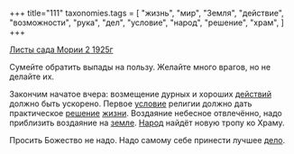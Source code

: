 +++
title="111"
taxonomies.tags = [
 "жизнь",
 "мир",
 "Земля",
 "действие",
 "возможности",
 "рука",
 "дел",
 "условие",
 "народ",
 "решение",
 "храм",
]
+++

[Листы сада Мории 2 1925г](/agni/1925)

Сумейте обратить выпады на пользу. Желайте много врагов, но не делайте их.   

Закончим начатое вчера: возмещение дурных и хороших [действий](/tags/действие) должно быть ускорено. Первое [условие](/tags/условие) религии должно дать практическое [решение](/tags/решение) [жизни](/tags/жизнь). Воздаяние небесное отвлечённо, надо приблизить воздаяние на [земле](/tags/Земля). [Народ](/tags/народ) найдёт новую тропу ко Храму.   

Просить Божество не надо. Надо самому себе принести лучшее [дело](/tags/дел).   

